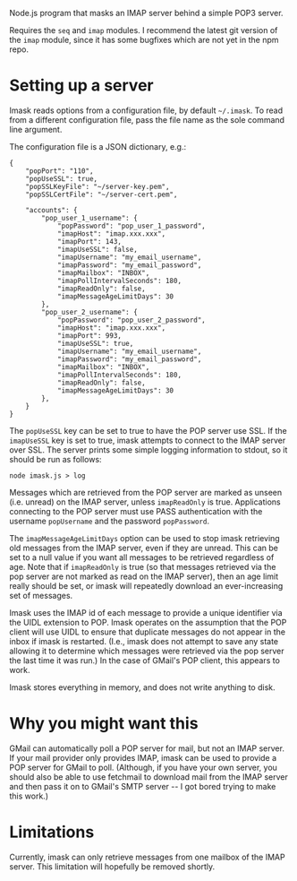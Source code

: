 Node.js program that masks an IMAP server behind a simple POP3 server.

Requires the `seq` and `imap` modules. I recommend the latest git version
of the `imap` module, since it has some bugfixes which are not yet in
the npm repo.

Setting up a server
===================

Imask reads options from a configuration file, by default `~/.imask`. To
read from a different configuration file, pass the file name as the
sole command line argument.

The configuration file is a JSON dictionary, e.g.:

    {
        "popPort": "110",
        "popUseSSL": true,
        "popSSLKeyFile": "~/server-key.pem",
        "popSSLCertFile": "~/server-cert.pem",

        "accounts": {
            "pop_user_1_username": {
                "popPassword": "pop_user_1_password",
                "imapHost": "imap.xxx.xxx",
                "imapPort": 143,
                "imapUseSSL": false,
                "imapUsername": "my_email_username",
                "imapPassword": "my_email_password",
                "imapMailbox": "INBOX",
                "imapPollIntervalSeconds": 180,
                "imapReadOnly": false,
                "imapMessageAgeLimitDays": 30
            },
            "pop_user_2_username": {
                "popPassword": "pop_user_2_password",
                "imapHost": "imap.xxx.xxx",
                "imapPort": 993,
                "imapUseSSL": true,
                "imapUsername": "my_email_username",
                "imapPassword": "my_email_password",
                "imapMailbox": "INBOX",
                "imapPollIntervalSeconds": 180,
                "imapReadOnly": false,
                "imapMessageAgeLimitDays": 30
            },
        }
    }

The `popUseSSL` key can be set to true to have the POP server use
SSL. If the `imapUseSSL` key is set to true, imask attempts to connect
to the IMAP server over SSL. The server prints some simple logging
information to stdout, so it should be run as follows:

    node imask.js > log

Messages which are retrieved from the POP server are marked as unseen
(i.e. unread) on the IMAP server, unless `imapReadOnly` is
true. Applications connecting to the POP server must use PASS
authentication with the username `popUsername` and the password
`popPassword`.

The `imapMessageAgeLimitDays` option can be used to stop imask
retrieving old messages from the IMAP server, even if they are
unread. This can be set to a null value if you want all messages to be
retrieved regardless of age. Note that if `imapReadOnly` is true (so
that messages retrieved via the pop server are not marked as read on
the IMAP server), then an age limit really should be set, or imask
will repeatedly download an ever-increasing set of messages.

Imask uses the IMAP id of each message to provide a unique identifier
via the UIDL extension to POP. Imask operates on the assumption that
the POP client will use UIDL to ensure that duplicate messages do not
appear in the inbox if imask is restarted. (I.e., imask does not
attempt to save any state allowing it to determine which messages were
retrieved via the pop server the last time it was run.) In the case of
GMail's POP client, this appears to work.

Imask stores everything in memory, and does not write anything to
disk.

Why you might want this
=======================
GMail can automatically poll a POP server for mail, but not an IMAP
server. If your mail provider only provides IMAP, imask can be used to
provide a POP server for GMail to poll. (Although, if you have your
own server, you should also be able to use fetchmail to download mail
from the IMAP server and then pass it on to GMail's SMTP server -- I
got bored trying to make this work.)

Limitations
===========
Currently, imask can only retrieve messages from one mailbox of the
IMAP server. This limitation will hopefully be removed shortly.